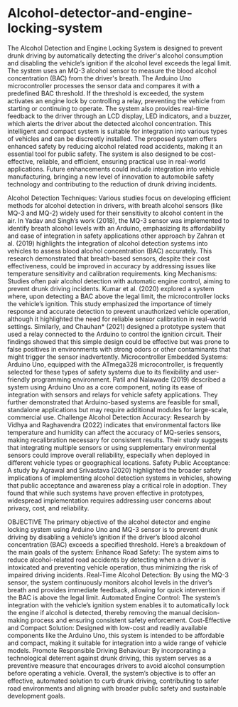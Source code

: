 # Alcohol-detector-and-engine-locking-system
The Alcohol Detection and Engine Locking System is designed to prevent drunk driving by automatically detecting the driver's alcohol consumption and disabling the vehicle’s ignition if the alcohol level exceeds the legal limit. The system uses an MQ-3 alcohol sensor to measure the blood alcohol concentration (BAC) from the driver's breath. The Arduino Uno microcontroller processes the sensor data and compares it with a predefined BAC threshold. If the threshold is exceeded, the system activates an engine lock by controlling a relay, preventing the vehicle from starting or continuing to operate. The system also provides real-time feedback to the driver through an LCD display, LED indicators, and a buzzer, which alerts the driver about the detected alcohol concentration. This intelligent and compact system is suitable for integration into various types of vehicles and can be discreetly installed. The proposed system offers enhanced safety by reducing alcohol related road accidents, making it an essential tool for public safety. The system is also designed to be cost-effective, reliable, and efficient, ensuring practical use in real-world applications. Future enhancements could include integration into vehicle manufacturing, bringing a new level of innovation to automobile safety technology and contributing to the reduction of drunk driving incidents.

Alcohol Detection Techniques: Various studies focus on developing efficient methods for alcohol detection in drivers, with breath alcohol sensors (like MQ-3 and MQ-2) widely used for their sensitivity to alcohol content in the air. In Yadav and Singh’s work (2018), the MQ-3 sensor was implemented to identify breath alcohol levels with an Arduino, emphasizing its affordability and ease of integration in safety applications other approach by Zahran et al. (2019) highlights the integration of alcohol detection systems into vehicles to assess blood alcohol concentration (BAC) accurately. This research demonstrated that breath-based sensors, despite their cost effectiveness, could be improved in accuracy by addressing issues like temperature sensitivity and calibration requirements. king Mechanisms: Studies often pair alcohol detection with automatic engine control, aiming to prevent drunk driving incidents. Kumar et al. (2020) explored a system where, upon detecting a BAC above the legal limit, the microcontroller locks the vehicle’s ignition. This study emphasized the importance of timely response and accurate detection to prevent unauthorized vehicle operation, although it highlighted the need for reliable sensor calibration in real-world settings. Similarly, and Chauhan* (2021) designed a prototype system that used a relay connected to the Arduino to control the ignition circuit. Their findings showed that this simple design could be effective but was prone to false positives in environments with strong odors or other contaminants that might trigger the sensor inadvertently. Microcontroller Embedded Systems: Arduino Uno, equipped with the ATmega328 microcontroller, is frequently selected for these types of safety systems due to its flexibility and user-friendly programming environment. Patil and Nalawade (2019) described a system using Arduino Uno as a core component, noting its ease of integration with sensors and relays for vehicle safety applications. They further demonstrated that Arduino-based systems are feasible for small, standalone applications but may require additional modules for large-scale, commercial use. Challenge Alcohol Detection Accuracy: Research by Vidhya and Raghavendra (2022) indicates that environmental factors like temperature and humidity can affect the accuracy of MQ-series sensors, making recalibration necessary for consistent results. Their study suggests that integrating multiple sensors or using supplementary environmental sensors could improve overall reliability, especially when deployed in different vehicle types or geographical locations. Safety Public Acceptance: A study by Agrawal and Srivastava (2020) highlighted the broader safety implications of implementing alcohol detection systems in vehicles, showing that public acceptance and awareness play a critical role in adoption. They found that while such systems have proven effective in prototypes, widespread implementation requires addressing user concerns about privacy, cost, and reliability.

OBJECTIVE The primary objective of the alcohol detector and engine locking system using Arduino Uno and MQ-3 sensor is to prevent drunk driving by disabling a vehicle’s ignition if the driver’s blood alcohol concentration (BAC) exceeds a specified threshold. Here’s a breakdown of the main goals of the system: Enhance Road Safety: The system aims to reduce alcohol-related road accidents by detecting when a driver is intoxicated and preventing vehicle operation, thus minimizing the risk of impaired driving incidents. Real-Time Alcohol Detection: By using the MQ-3 sensor, the system continuously monitors alcohol levels in the driver’s breath and provides immediate feedback, allowing for quick intervention if the BAC is above the legal limit. Automated Engine Control: The system’s integration with the vehicle’s ignition system enables it to automatically lock the engine if alcohol is detected, thereby removing the manual decision-making process and ensuring consistent safety enforcement. Cost-Effective and Compact Solution: Designed with low-cost and readily available components like the Arduino Uno, this system is intended to be affordable and compact, making it suitable for integration into a wide range of vehicle models. Promote Responsible Driving Behaviour: By incorporating a technological deterrent against drunk driving, this system serves as a preventive measure that encourages drivers to avoid alcohol consumption before operating a vehicle. Overall, the system’s objective is to offer an effective, automated solution to curb drunk driving, contributing to safer road environments and aligning with broader public safety and sustainable development goals.
